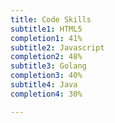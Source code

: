 ```yaml
---
title: Code Skills
subtitle1: HTML5
completion1: 41%
subtitle2: Javascript
completion2: 48%
subtitle3: Golang
completion3: 40%
subtitle4: Java
completion4: 30%

---
```

